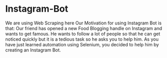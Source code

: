 # Instagram-Bot
We are using Web Scraping here Our Motivation for using Instagram Bot is that: Our friend has opened a new Food Blogging handle on Instagram and wants to get famous. He wants to follow a lot of people so that he can get noticed quickly but it is a tedious task so he asks you to help him. As you have just learned automation using Selenium, you decided to help him by creating an Instagram Bot.
